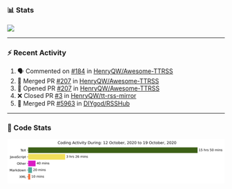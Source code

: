 ### :bar_chart: Stats

<a href="#">
  <img align="center" src="https://github-readme-stats.vercel.app/api?username=henryqw&count_private=true&show_icons=true" />
</a>
<!-- <a href="#">
  <img align="center" src="https://github-readme-stats-git-master.henryqw.vercel.app/api/top-langs/?username=HenryQW&layout=compact" />
</a> -->

---

### :zap: Recent Activity

<!--START_SECTION:activity-->

1. 🗣 Commented on [#184](https://github.com/HenryQW/Awesome-TTRSS/issues/184) in [HenryQW/Awesome-TTRSS](https://github.com/HenryQW/Awesome-TTRSS)
2. 🎉 Merged PR [#207](https://github.com/HenryQW/Awesome-TTRSS/pull/207) in [HenryQW/Awesome-TTRSS](https://github.com/HenryQW/Awesome-TTRSS)
3. 💪 Opened PR [#207](https://github.com/HenryQW/Awesome-TTRSS/pull/207) in [HenryQW/Awesome-TTRSS](https://github.com/HenryQW/Awesome-TTRSS)
4. ❌ Closed PR [#3](https://github.com/HenryQW/tt-rss-mirror/pull/3) in [HenryQW/tt-rss-mirror](https://github.com/HenryQW/tt-rss-mirror)
5. 🎉 Merged PR [#5963](https://github.com/DIYgod/RSSHub/pull/5963) in [DIYgod/RSSHub](https://github.com/DIYgod/RSSHub)
<!--END_SECTION:activity-->

---

### :calendar: Code Stats

![WakaTime](https://github.com/HenryQW/HenryQW/blob/master/images/stat.svg)
